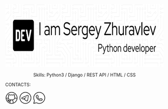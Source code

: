 <p align="center"><img src="https://github.com/geocrane/geocrane/blob/main/github-header-image-new.png" height='200'></p>
<p align="center">Skills: Python3 / Django / REST  API / HTML / CSS</p>

CONTACTS:

[<img src='https://github.com/geocrane/geocrane/blob/main/icons8-github-fill.png' alt='github' height='40'>](https://github.com/geocrane)  [<img src='https://github.com/geocrane/geocrane/blob/main/icons8-telegram-fill.png' alt='telegram' height='40'>](https://t.me/studio55rnd)  [<img src='https://github.com/geocrane/geocrane/blob/main/icons8-whatsapp-fill.png' alt='whatsapp' height='40'>](https://wa.me/79508481025)  
